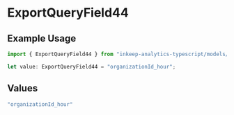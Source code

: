 # ExportQueryField44

## Example Usage

```typescript
import { ExportQueryField44 } from "inkeep-analytics-typescript/models/operations";

let value: ExportQueryField44 = "organizationId_hour";
```

## Values

```typescript
"organizationId_hour"
```